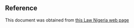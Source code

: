 # 

## Reference

This document was obtained from [this Law Nigeria web page](http://www.lawnigeria.com/LFN/C/Chartered-Institute-of-Bankers-of-Nigeria%28Amendment%29Act.php)
